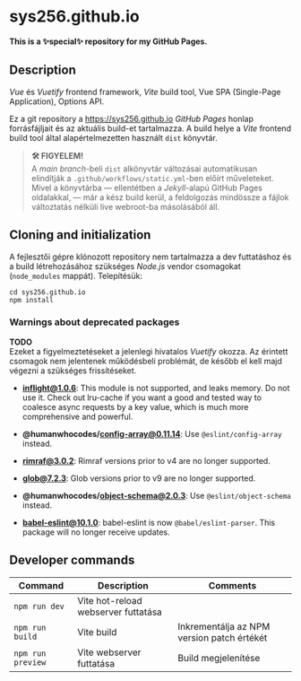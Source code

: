# sys256.github.io

**This is a ✨special✨ repository for my GitHub Pages.**

## Description

_Vue_ és _Vuetify_ frontend framework, _Vite_ build tool, Vue SPA (Single-Page
Application), Options API.

Ez a git repository a <https://sys256.github.io> _GitHub Pages_ honlap
forrásfájljait és az aktuális build-et tartalmazza. A build helye a _Vite_
frontend build tool által alapértelmezetten használt `dist` könyvtár.

> **🛠️ FIGYELEM!**\
> A _main branch_-beli `dist` alkönyvtár változásai automatikusan elindítják a
> `.github/workflows/static.yml`-ben előírt műveleteket. Mivel a könyvtárba
> — ellentétben a _Jekyll_-alapú GitHub Pages oldalakkal, — már a kész build
> kerül, a feldolgozás mindössze a fájlok változtatás nélküli live webroot-ba
> másolásából áll.

## Cloning and initialization

A fejlesztői gépre klónozott repository nem tartalmazza a dev futtatáshoz és a
build létrehozásához szükséges _Node.js_ vendor csomagokat (`node_modules`
mappát). Telepítésük:

```console
cd sys256.github.io
npm install
```

### Warnings about deprecated packages

**TODO**\
Ezeket a figyelmeztetéseket a jelenlegi hivatalos _Vuetify_ okozza. Az érintett
csomagok nem jelentenek működésbeli problémát, de később el kell majd végezni a
szükséges frissítéseket.

- **inflight@1.0.6**: This module is not supported, and leaks memory.
  Do not use it. Check out lru-cache if you want a good and tested way to
  coalesce async requests by a key value, which is much more comprehensive and
  powerful.

- **@humanwhocodes/config-array@0.11.14**: Use `@eslint/config-array` instead.

- **rimraf@3.0.2**: Rimraf versions prior to v4 are no longer supported.

- **glob@7.2.3**: Glob versions prior to v9 are no longer supported.

- **@humanwhocodes/object-schema@2.0.3**: Use `@eslint/object-schema` instead.

- **babel-eslint@10.1.0**: babel-eslint is now `@babel/eslint-parser`. This
  package will no longer receive updates.

## Developer commands

Command           | Description                         | Comments
------------------|-------------------------------------|---------
`npm run dev`     | Vite hot-reload webserver futtatása | &nbsp;
`npm run build`   | Vite build                          | Inkrementálja az NPM version patch értékét
`npm run preview` | Vite webserver futtatása            | Build megjelenítése
